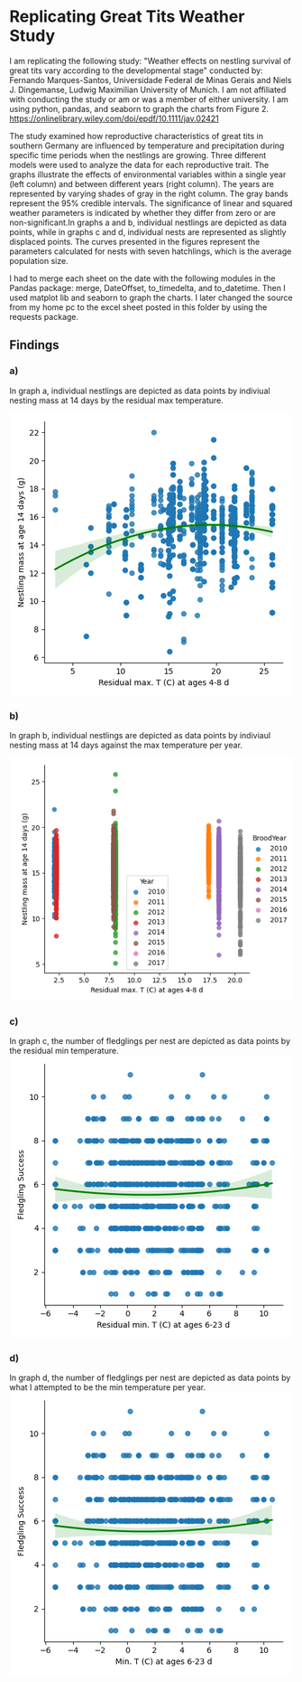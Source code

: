 # Replicating Great Tits Weather Study
I am replicating the following study: "Weather effects on nestling survival of great tits vary according to the developmental stage" conducted by:
Fernando Marques-Santos, Universidade Federal de Minas Gerais and
Niels J. Dingemanse,  Ludwig Maximilian University of Munich.
I am not affiliated with conducting the study or am or was a member of either university.
I am using python, pandas, and seaborn to graph the charts from Figure 2. https://onlinelibrary.wiley.com/doi/epdf/10.1111/jav.02421

The study examined how reproductive characteristics of great tits in southern Germany are influenced by temperature and precipitation during specific time periods when the nestlings are growing. Three different models were used to analyze the data for each reproductive trait. The graphs illustrate the effects of environmental variables within a single year (left column) and between different years (right column). The years are represented by varying shades of gray in the right column. The gray bands represent the 95% credible intervals. The significance of linear and squared weather parameters is indicated by whether they differ from zero or are non-significant.In graphs a and b, individual nestlings are depicted as data points, while in graphs c and d, individual nests are represented as slightly displaced points. The curves presented in the figures represent the parameters calculated for nests with seven hatchlings, which is the average population size.

I had to merge each sheet on the date with the following modules in the Pandas package: merge, DateOffset, to_timedelta, and to_datetime. Then I used matplot lib and seaborn to graph the charts. I later changed the source from my home pc to the excel sheet posted in this folder by using the requests package.

## Findings

### a)
In graph a, individual nestlings are depicted as data points by indiviual nesting mass at 14 days by the residual max temperature.

![a](images/a.png)

### b)
In graph b, individual nestlings are depicted as data points by indiviaul nesting mass at 14 days against the max temperature per year.

![b](images/baa.png)

### c)
In graph c, the number of fledglings per nest are depicted as data points by the residual min temperature.
![c](images/c.png)

### d)
In graph d, the number of fledglings per nest are depicted as data points by what I attempted to be the min temperature per year.
![d](images/da.png)
